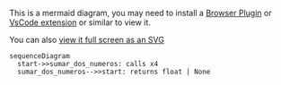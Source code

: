 This is a mermaid diagram, you may need to install a [Browser Plugin](https://github.com/BackMarket/github-mermaid-extension) or [VsCode extension](https://marketplace.visualstudio.com/items?itemName=bierner.markdown-mermaid) or similar to view it.

You can also [view it full screen as an SVG](https://mermaid.ink/svg/c2VxdWVuY2VEaWFncmFtCiAgc3RhcnQtPj5zdW1hcl9kb3NfbnVtZXJvczogY2FsbHMgeDQKICBzdW1hcl9kb3NfbnVtZXJvcy0tPj5zdGFydDogcmV0dXJucyBmbG9hdCB8IE5vbmUK)        

```mermaid
sequenceDiagram
  start->>sumar_dos_numeros: calls x4
  sumar_dos_numeros-->>start: returns float | None

```

